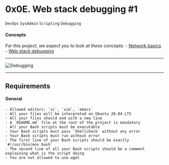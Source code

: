 # 0x0E. Web stack debugging #1

`DevOps`  `SysAdmin`  `Scripting`  `Debugging`

#### Concepts

_For this project, we expect you to look at these concepts:_
	- [Network basics](https://alx-intranet.hbtn.io/concepts/33)
	- [Web stack debugging](https://alx-intranet.hbtn.io/concepts/68)

---
![Debugging](/Assets/B4eeypV.jpg)

---
## Requirements

#### General
	- Allowed editors: `vi`, `vim`, `emacs`
	- All your files will be interpreted on Ubuntu 20.04 LTS
	- All your files should end with a new line
	- A `README.md` file at the root of the project is mandatory
	- All your Bash scripts must be executable
	- Your Bash scripts must pass `Shellcheck` without any error
	- Your Bash scripts must run without error
	- The first line of your Bash scripts should be exactly `#!/usr/bin/env bash`
	- The second line of all your Bash scripts should be a comment explaining what is the script doing
	- You are not allowed to use wget
